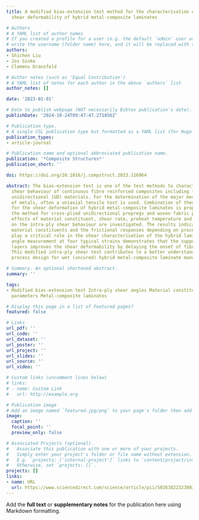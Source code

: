```yaml
---
title: A modified bias-extension test method for the characterisation of intra-ply
  shear deformability of hybrid metal-composite laminates

# Authors
# A YAML list of author names
# If you created a profile for a user (e.g. the default `admin` user at `content/authors/admin/`), 
# write the username (folder name) here, and it will be replaced with their full name and linked to their profile.
authors:
- Shichen Liu
- Jos Sinke
- Clemens Dransfeld

# Author notes (such as 'Equal Contribution')
# A YAML list of notes for each author in the above `authors` list
author_notes: []

date: '2023-01-01'

# Date to publish webpage (NOT necessarily Bibtex publication's date).
publishDate: '2024-10-24T09:47:47.271856Z'

# Publication type.
# A single CSL publication type but formatted as a YAML list (for Hugo requirements).
publication_types:
- article-journal

# Publication name and optional abbreviated publication name.
publication: '*Composite Structures*'
publication_short: ''

doi: https://doi.org/10.1016/j.compstruct.2023.116964

abstract: The bias-extension test is one of the test methods to characterise the intra-ply
  shear behaviour of continuous fibre reinforced composites including fabrics and
  unidirectional (UD) materials. For the determination of the major mechanical properties
  of metals, often a uniaxial tensile test is used. Combination of these two methods
  for the shear deformation of hybrid metal-composite laminates is proposed comparing
  the method for cross-plied unidirectional prepregs and woven fabric prepregs. The
  effects of material constituent, shear rate, preheat temperature and normal pressure
  on the intra-ply shear behaviour are investigated. The results indicate that the
  material constituents and the frictional responses depending on processing parameters
  play a critical role in the shear characterisation of the hybrid laminate. The shear
  angle measurement at four typical strains demonstrates that the support of metal
  layers improves the shear deformability by delaying the onset of fibre wrinkling.
  This modified intra-ply shear test contributes to a better understanding of the
  process design for wet (uncured) hybrid metal-composite laminate manufacturing.

# Summary. An optional shortened abstract.
summary: ''

tags:
- Modified bias-extension test Intra-ply shear angles Material constituents Processing
  parameters Metal-composite laminates

# Display this page in a list of Featured pages?
featured: false

# Links
url_pdf: ''
url_code: ''
url_dataset: ''
url_poster: ''
url_project: ''
url_slides: ''
url_source: ''
url_video: ''

# Custom links (uncomment lines below)
# links:
# - name: Custom Link
#   url: http://example.org

# Publication image
# Add an image named `featured.jpg/png` to your page's folder then add a caption below.
image:
  caption: ''
  focal_point: ''
  preview_only: false

# Associated Projects (optional).
#   Associate this publication with one or more of your projects.
#   Simply enter your project's folder or file name without extension.
#   E.g. `projects: ['internal-project']` links to `content/project/internal-project/index.md`.
#   Otherwise, set `projects: []`.
projects: []
links:
- name: URL
  url: https://www.sciencedirect.com/science/article/pii/S0263822323003082
---
```


Add the **full text** or **supplementary notes** for the publication here using Markdown formatting.
